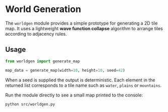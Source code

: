 # World Generation

The `worldgen` module provides a simple prototype for generating a 2D tile map.
It uses a lightweight **wave function collapse** algorithm to arrange tiles according to adjacency rules.

## Usage

```python
from worldgen import generate_map

map_data = generate_map(width=10, height=10, seed=42)
```

When a seed is supplied the output is deterministic. Each element in the returned list corresponds to a tile name such as `water`, `plains` or `mountains`.

Run the module directly to see a small map printed to the console:

```bash
python src/worldgen.py
```
